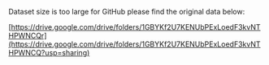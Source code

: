 Dataset size is too large for GitHub please find the original data below:

[https://drive.google.com/drive/folders/1GBYKf2U7KENUbPExLoedF3kvNTHPWNCQr](https://drive.google.com/drive/folders/1GBYKf2U7KENUbPExLoedF3kvNTHPWNCQ?usp=sharing)
